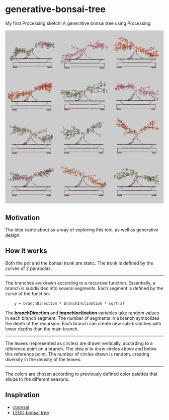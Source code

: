 # generative-bonsai-tree
My first Processing sketch!
A generative bonsai tree using Processing

<center>
    <img src="./imgs/img.svg">
    
</center>

## Motivation
The idea came about as a way of exploring this tool, as well as generative design.

## How it works

  Both the pot and the bonsai trunk are static.
The trunk is defined by the curves of 2 parabolas.


____
The branches are drawn according to a recursive function.
Essentially, a branch is subdivided into several segments. Each segment is defined by the curve of the function:

    
        y = branchDirection * branchInclination * sqrt(x)

The **branchDirection** and **branchInclination** variables take random values in each branch segment.
The number of segments in a branch symbolizes the depth of the recursion.
Each branch can create new sub-branches with lower depths than the main branch.
___

The leaves (represented as circles) are drawn vertically, according to a reference point on a branch.
The idea is to draw circles above and below this reference point. The number of circles drawn is random, creating diversity in the density of the leaves.
____
The colors are chosen according to previously defined color palettes that allude to the different seasons.








## Inspiration

- [cbonsai](https://gitlab.com/jallbrit/cbonsai)
- [LEGO bonsai tree](https://www.lego.com/pt-pt/product/bonsai-tree-10281)

